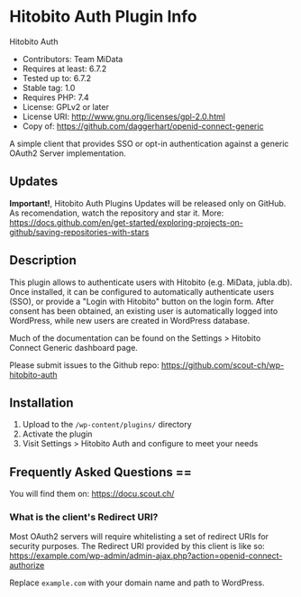 # Hitobito Auth Plugin Info
Hitobito Auth
- Contributors: Team MiData 
- Requires at least: 6.7.2 
- Tested up to: 6.7.2 
- Stable tag: 1.0 
- Requires PHP: 7.4 
- License: GPLv2 or later 
- License URI: http://www.gnu.org/licenses/gpl-2.0.html 
- Copy of: https://github.com/daggerhart/openid-connect-generic

A simple client that provides SSO or opt-in authentication against a generic OAuth2 Server implementation.

## Updates

**Important!**, Hitobito Auth Plugins Updates will be released only on GitHub.
As recomendation, watch the repository and star it. More: https://docs.github.com/en/get-started/exploring-projects-on-github/saving-repositories-with-stars

## Description

This plugin allows to authenticate users with Hitobito (e.g. MiData, jubla.db).
Once installed, it can be configured to automatically authenticate users (SSO), or provide a "Login with Hitobito"
button on the login form. After consent has been obtained, an existing user is automatically logged into WordPress, while
new users are created in WordPress database.

Much of the documentation can be found on the Settings > Hitobito Connect Generic dashboard page.

Please submit issues to the Github repo: https://github.com/scout-ch/wp-hitobito-auth

## Installation

1. Upload to the `/wp-content/plugins/` directory
1. Activate the plugin
1. Visit Settings > Hitobito Auth and configure to meet your needs

## Frequently Asked Questions ==

You will find them on:  https://docu.scout.ch/

### What is the client's Redirect URI?

Most OAuth2 servers will require whitelisting a set of redirect URIs for security purposes. The Redirect URI provided
by this client is like so:  https://example.com/wp-admin/admin-ajax.php?action=openid-connect-authorize

Replace `example.com` with your domain name and path to WordPress.

